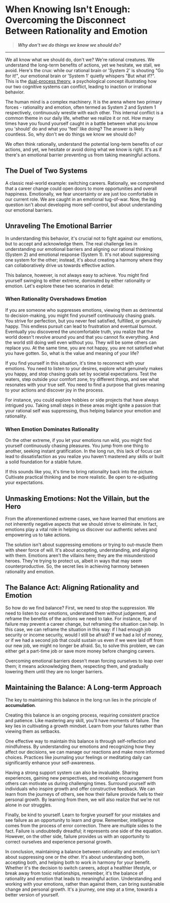 # When Knowing Isn't Enough: Overcoming the Disconnect Between Rationality and Emotion

> _**Why don't we do things we know we should do?**_

---


We all know what we should do, don't we? We're rational creatures. We understand the long-term benefits of actions, yet we hesitate, we stall, we avoid. Here's the crux: while our rational brain or 'System 2' is shouting "Go for it!", our emotional brain or 'System 1' quietly whispers "But what if?". This is the [dual-process theory](https://en.wikipedia.org/wiki/Thinking,_Fast_and_Slow), a psychological concept illustrating how our two cognitive systems can conflict, leading to inaction or irrational behavior.

The human mind is a complex machinery. It is the arena where two primary forces - rationality and emotion, often termed as System 2 and System 1 respectively, continuously wrestle with each other. This internal conflict is a common theme in our daily life, whether we realize it or not. How many times have you found yourself caught in a battle between what you know you 'should' do and what you 'feel' like doing? The answer is likely countless. So, why don't we do things we know we should do?

We often think rationally, understand the potential long-term benefits of our actions, and yet, we hesitate or avoid doing what we know is right. It's as if there's an emotional barrier preventing us from taking meaningful actions. 

## The Duel of Two Systems

A classic real-world example: switching careers. Rationally, we comprehend that a career change could open doors to more opportunities and overall happiness. Emotionally, we fear uncertainty or are just too comfortable in our current role. We are caught in an emotional tug-of-war. Now, the big question isn't about developing more self-control, but about understanding our emotional barriers.

## Unraveling The Emotional Barrier

In understanding this behavior, it's crucial not to fight against our emotions, but to accept and acknowledge them. The real challenge lies in understanding our emotional barriers and aligning our rational thinking (System 2) and emotional response (System 1). It's not about suppressing one system for the other; instead, it's about creating a harmony where they can collaboratively drive us towards effective action.

This balance, however, is not always easy to achieve. You might find yourself swinging to either extreme, dominated by either rationality or emotion. Let's explore these two scenarios in detail:

### When Rationality Overshadows Emotion

If you are someone who suppresses emotions, viewing them as detrimental to decision-making, you might find yourself continuously chasing goals. You strive for perfection, but you never feel satisfied, fulfilled, or genuinely happy. This endless pursuit can lead to frustration and eventual burnout. Eventually you discovered the uncomfortable truth, you realize that the world doesn't revolve around you and that you cannot fix everything. And the world still doing well even without you. They will be some others can replace you. At the same time, you are not happy, you are not satisfied what you have gotten. So, what is the value and meaning of your life?

If you find yourself in this situation, it's time to reconnect with your emotions. You need to listen to your desires, explore what genuinely makes you happy, and stop chasing goals set by societal expectations. Test the waters, step outside your comfort zone, try different things, and see what resonates with your true self. You need to find a purpose that gives meaning to your actions and discover joy in the process.

For instance, you could explore hobbies or side projects that have always intrigued you. Taking small steps in these areas might ignite a passion that your rational self was suppressing, thus helping balance your emotion and rationality.

### When Emotion Dominates Rationality

On the other extreme, if you let your emotions run wild, you might find yourself continuously chasing pleasures. You jump from one thing to another, seeking instant gratification. In the long run, this lack of focus can lead to dissatisfaction as you realize you haven't mastered any skills or built a solid foundation for a stable future.

If this sounds like you, it's time to bring rationality back into the picture. Cultivate practical thinking and be more realistic. Be open to re-adjusting your expectations. 

## Unmasking Emotions: Not the Villain, but the Hero

From the aforementioned extreme cases, we have learned that emotions are not inherently negative aspects that we should strive to eliminate. In fact, emotions play a vital role in helping us discover our authentic selves and empowering us to take actions.

The solution isn't about suppressing emotions or trying to out-muscle them with sheer force of will. It's about accepting, understanding, and aligning with them. Emotions aren't the villains here; they are the misunderstood heroes. They're trying to protect us, albeit in ways that may seem counterproductive. So, the secret lies in achieving harmony between rationality and emotion.

## The Balance Act: Aligning Rationality and Emotion

So how do we find balance? First, we need to stop the suppression. We need to listen to our emotions, understand them without judgement, and reframe the benefits of the actions we need to take. For instance, fear of failure may prevent a career change, but reframing the situation can help. In this case, we can reframe the situation in this way: if I had enough job security or income security, would I still be afraid? If we had a lot of money, or if we had a second job that could sustain us even if we were laid off from our new job, we might no longer be afraid. So, to solve this problem, we can either get a part-time job or save more money before changing careers.

Overcoming emotional barriers doesn't mean forcing ourselves to leap over them; it means acknowledging them, respecting them, and gradually lowering them until they are no longer barriers.

## Maintaining the Balance: A Long-term Approach

The key to maintaining this balance in the long run lies in the principle of **accumulation**. 

Creating this balance is an ongoing process, requiring consistent practice and patience. Like mastering any skill, you'll have moments of failure. The key lies in cultivating a growth mindset. Learn from your failures rather than viewing them as setbacks.

One effective way to maintain this balance is through self-reflection and mindfulness. By understanding our emotions and recognizing how they affect our decisions, we can manage our reactions and make more informed choices. Practices like journaling your feelings or meditating daily can significantly enhance your self-awareness.

Having a strong support system can also be invaluable. Sharing experiences, gaining new perspectives, and receiving encouragement from others can motivate us during challenging times. Surround yourself with individuals who inspire growth and offer constructive feedback. We can learn from the journeys of others, see how their failure provide fuels to their personal growth. By learning from them, we will also realize that we're not alone in our struggles.

Finally, be kind to yourself. Learn to forgive yourself for your mistakes and see failure as an opportunity to learn and grow. Remember, intelligence comes from the process of error correction. There are multiple sides to the fact. Failure is undoubtedly dreadful; it represents one side of the equation. However, on the other side, failure provides us with an opportunity to correct ourselves and experience personal growth.

In conclusion, maintaining a balance between rationality and emotion isn't about suppressing one or the other. It's about understanding both, accepting both, and helping both to work in harmony for your benefit. Whether it's the decision to switch careers, adopt a healthier lifestyle, or break away from toxic relationships, remember, it's the balance of rationality and emotion that leads to meaningful action. Understanding and working with your emotions, rather than against them, can bring sustainable change and personal growth. It's a journey, one step at a time, towards a better version of yourself.
